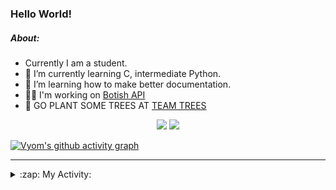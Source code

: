 ### Hello World!

##### About:
- Currently I am a student.
- 🌱 I’m currently learning C, intermediate Python.
- 🌱 I’m learning how to make better documentation.
- 👨‍💻 I'm working on [Botish API](https://github.com/Vyvy-vi/api)
- 🌱 GO PLANT SOME TREES AT [TEAM TREES](https://teamtrees.org/)

<p align="center">
  <a href="https://twitter.com/Vyvy_viM"><img target="_blank" src="https://img.shields.io/badge/twitter%20@Vyvy_viM-0D95E8?style=for-the-badge&logo=twitter&logoColor=white"/></a> 
  <a href="https://vyvy-vi.github.io/portfolio"><img target="_blank" src="https://img.shields.io/badge/-I_love_open_source-green?style=for-the-badge&logo=github&logoColor=black"/></a> 
</p>

[![Vyom's github activity graph](https://activity-graph.herokuapp.com/graph?username=Vyvy-vi)](https://github.com/ashutosh00710/github-readme-activity-graph)

---
<details>
  <summary>:zap: My Activity:</summary>
  
<!--START_SECTION:waka-->
![Code Time](http://img.shields.io/badge/Code%20Time-691%20hrs%2037%20mins-blue)

**I'm a Night 🦉** 

```text
🌞 Morning    54 commits     ██░░░░░░░░░░░░░░░░░░░░░░░   7.86% 
🌆 Daytime    165 commits    ██████░░░░░░░░░░░░░░░░░░░   24.02% 
🌃 Evening    234 commits    ████████░░░░░░░░░░░░░░░░░   34.06% 
🌙 Night      234 commits    ████████░░░░░░░░░░░░░░░░░   34.06%

```
📅 **I'm Most Productive on Sunday** 

```text
Monday       69 commits     ██░░░░░░░░░░░░░░░░░░░░░░░   10.04% 
Tuesday      114 commits    ████░░░░░░░░░░░░░░░░░░░░░   16.59% 
Wednesday    109 commits    ████░░░░░░░░░░░░░░░░░░░░░   15.87% 
Thursday     93 commits     ███░░░░░░░░░░░░░░░░░░░░░░   13.54% 
Friday       72 commits     ██░░░░░░░░░░░░░░░░░░░░░░░   10.48% 
Saturday     82 commits     ███░░░░░░░░░░░░░░░░░░░░░░   11.94% 
Sunday       148 commits    █████░░░░░░░░░░░░░░░░░░░░   21.54%

```


📊 **This Week I Spent My Time On** 

```text
🔥 Editors: 
VS Code                  18 hrs 57 mins      █████████████████████░░░░   85.67% 
Vim                      3 hrs 10 mins       ███░░░░░░░░░░░░░░░░░░░░░░   14.33%

🐱‍💻 Projects: 
praise_backend_js        11 hrs 42 mins      █████████████░░░░░░░░░░░░   52.92% 
file-utils               4 hrs 38 mins       █████░░░░░░░░░░░░░░░░░░░░   21.0% 
Unknown Project          4 hrs 29 mins       █████░░░░░░░░░░░░░░░░░░░░   20.31% 
discord-bot              39 mins             ░░░░░░░░░░░░░░░░░░░░░░░░░   3.0% 
onboarding-bot           36 mins             ░░░░░░░░░░░░░░░░░░░░░░░░░   2.78%

```


 Last Updated on 25/03/2022 13:25:09 UTC
<!--END_SECTION:waka-->
</details>
